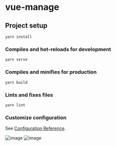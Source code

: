 # vue-manage

## Project setup
```
yarn install
```

### Compiles and hot-reloads for development
```
yarn serve
```

### Compiles and minifies for production
```
yarn build
```

### Lints and fixes files
```
yarn lint
```

### Customize configuration
See [Configuration Reference](https://cli.vuejs.org/config/).

![image](https://user-images.githubusercontent.com/84277976/174417065-03e1a723-2d57-4118-8c0d-6f3355dd2679.png)
![image](https://user-images.githubusercontent.com/84277976/174417040-994693f2-c68c-417b-9ca5-ccbe7dd454a8.png)

